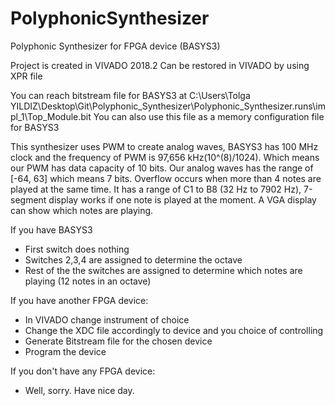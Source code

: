 # PolyphonicSynthesizer
Polyphonic Synthesizer for FPGA device (BASYS3)

Project is created in VIVADO 2018.2
Can be restored in VIVADO by using XPR file

You can reach bitstream file for BASYS3 at C:\Users\Tolga YILDIZ\Desktop\Git\Polyphonic_Synthesizer\Polyphonic_Synthesizer.runs\impl_1\Top_Module.bit
You can also use this file as a memory configuration file for BASYS3

This synthesizer uses PWM to create analog waves, BASYS3 has 100 MHz clock and the frequency of PWM is 97,656 kHz(10^(8)/1024). Which means our 
PWM has data capacity of 10 bits. Our analog waves has the range of [-64, 63] which means 7 bits. Overflow occurs when more than 4 notes are
played at the same time. It has a range of C1 to B8 (32 Hz to 7902 Hz), 7-segment display works if one note is played at the moment. A VGA 
display can show which notes are playing.

If you have BASYS3
  - First switch does nothing
  - Switches 2,3,4 are assigned to determine the octave
  - Rest of the the switches are assigned to determine which notes are playing (12 notes in an octave)
  
If you have another FPGA device:
  - In VIVADO change instrument of choice
  - Change the XDC file accordingly to device and you choice of controlling
  - Generate Bitstream file for the chosen device
  - Program the device
  
If you don't have any FPGA device:
  - Well, sorry. Have nice day.
